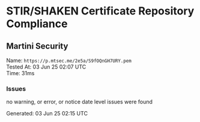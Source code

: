 # STIR/SHAKEN Certificate Repository Compliance

## Martini Security

Name: `https://p.mtsec.me/2e5a/S9fOQnGH7URY.pem`\
Tested At: 03 Jun 25 02:07 UTC\
Time: 31ms

### Issues

no warning, or error, or notice date level issues were found

Generated: 03 Jun 25 02:15 UTC